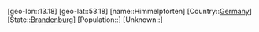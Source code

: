 ﻿---
location: [53.18,13.18]
type: City
tags:
- geo/City


SpocWebEntityId: 30945
isDeleted: false
confidential: public

---
[geo-lon::13.18]
[geo-lat::53.18]
[name::Himmelpforten]
[Country::[Germany](geo/Continent/Europe/Germany.md)]
[State::[Brandenburg](geo/Continent/Europe/Germany/Brandenburg.md)]
[Population::]
[Unknown::]

